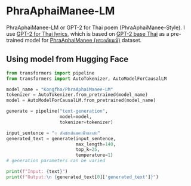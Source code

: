 # PhraAphaiManee-LM 

PhraAphaiManee-LM or GPT-2 for Thai poem (PhraAphaiManee-Style).
I use [GPT-2 for Thai lyrics](https://huggingface.co/tupleblog/generate-thai-lyrics), 
which is based on [GPT-2 base Thai](https://huggingface.co/flax-community/gpt2-base-thai) as a pre-trained model for 
[PhraAphaiManee (พระอภัยมณี)](https://vajirayana.org/%e0%b8%9e%e0%b8%a3%e0%b8%b0%e0%b8%ad%e0%b8%a0%e0%b8%b1%e0%b8%a2%e0%b8%a1%e0%b8%93%e0%b8%b5) dataset.

## Using model from Hugging Face
``` py
from transformers import pipeline
from transformers import AutoTokenizer, AutoModelForCausalLM

model_name = "Kongfha/PhraAphaiManee-LM"
tokenizer = AutoTokenizer.from_pretrained(model_name)
model = AutoModelForCausalLM.from_pretrained(model_name)

generate = pipeline("text-generation",
                    model=model,
                    tokenizer=tokenizer)

input_sentence = "๏ สัมผัสเส้นขอบฟ้าชลาลัย"
generated_text = generate(input_sentence,
                          max_length=140,
                          top_k=25,
                          temperature=1)
# generation parameters can be varied 

print(f"Input: {text}")
print(f"Output:\n {generated_text[0]['generated_text']}")
```
